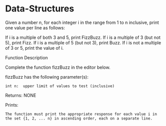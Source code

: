 # Data-Structures

Given a number n, for each integer i in the range from 1 to n inclusive, print one value per line as follows:



If i is a multiple of both 3 and 5, print FizzBuzz.
If i is a multiple of 3 (but not 5), print Fizz.
If i is a multiple of 5 (but not 3), print Buzz.
If i is not a multiple of 3 or 5, print the value of i.


Function Description

Complete the function fizzBuzz in the editor below.



fizzBuzz has the following parameter(s):

    int n:  upper limit of values to test (inclusive)

Returns:    NONE

Prints:

    The function must print the appropriate response for each value i in the set {1, 2, ... n} in ascending order, each on a separate line.
